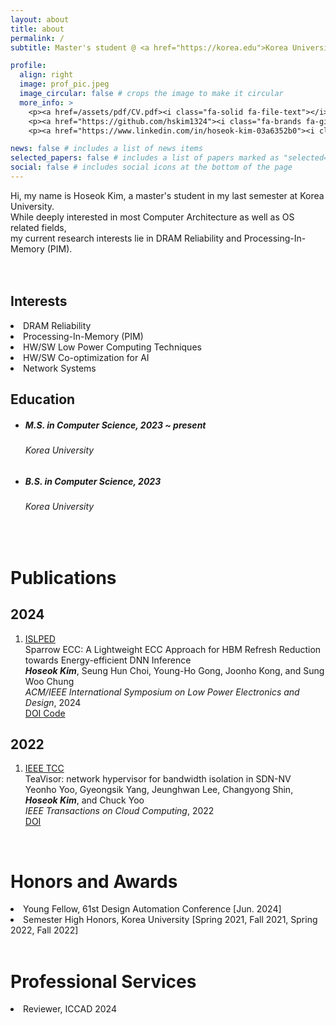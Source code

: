 ```yaml
---
layout: about
title: about
permalink: /
subtitle: Master's student @ <a href="https://korea.edu">Korea University</a><br><a href="http://smrl.korea.ac.kr">SoC and Microprocessor Reseach Laboratory [SMRL]</a> (Advisor&#58; Prof. Sung Woo Chung)

profile:
  align: right
  image: prof_pic.jpeg
  image_circular: false # crops the image to make it circular
  more_info: >
    <p><a href=/assets/pdf/CV.pdf><i class="fa-solid fa-file-text"></i></p>
    <p><a href="https://github.com/hskim1324"><i class="fa-brands fa-github"></i></a></p>
    <p><a href="https://www.linkedin.com/in/hoseok-kim-03a6352b0"><i class="fab fa-linkedin-in"></i></a></p>

news: false # includes a list of news items
selected_papers: false # includes a list of papers marked as "selected={true}"
social: false # includes social icons at the bottom of the page
---
```


Hi, my name is <span class="font-weight-bold">Hoseok Kim</span>, a master's student in my last semester at Korea University.<br>
While deeply interested in most <span class="font-weight-bold">Computer Architecture</span> as well as OS related fields,<br>
my current research interests lie in <span class="font-weight-bold">DRAM Reliability</span> and <span class="font-weight-bold">Processing-In-Memory (PIM)</span>.<br><br><br>

<div class="row">
    <div class="col-md-5">
        <h2><span class="font-weight-bold">Interests</span></h2>
        <li>DRAM Reliability</li>
        <li>Processing-In-Memory (PIM)</li>
        <li>HW/SW Low Power Computing Techniques</li>
        <li>HW/SW Co-optimization for AI</li>
        <li>Network Systems</li>
    </div>
    <div class="col-md-7">
        <h2><span class="font-weight-bold">Education</span></h2>
        <ul class="ul-edu fa-ul mb-0">
          <li>
            <h5><b>
            <i class="fa-li fas fa-graduation-cap"></i>
            M.S. in Computer Science, 2023 ~ present<br>
            </b></h5>
            <h6>Korea University</h6>
          </li>
          <li>
            <h5><b>
            <i class="fa-li fas fa-graduation-cap"></i>
            B.S. in Computer Science, 2023<br>
            </b></h5>
            <h6>Korea University</h6>
          </li>
        </ul>
    </div>
</div>
<br>

<h1><span class="font-weight-bold">Publications</span></h1>
  <div class="publications">
    <h2 class="bibliography">2024</h2>
      <ol class="bibliography">
        <li> 
          <div class="row">
            <div class="col col-sm-2 abbr">
              <abbr class="badge rounded w-100"><a href="https://www.islped.org/2024/" rel="external nofollow noopener" target="_blank">ISLPED</a></abbr>
            </div>
            <div class="col-sm-8">
              <div class="title">
                Sparrow ECC: A Lightweight ECC Approach for HBM Refresh Reduction towards Energy-efficient DNN Inference
              </div>
              <div class="author">
                <em><b>Hoseok Kim</b></em>, Seung Hun Choi, Young-Ho Gong, Joonho Kong, and Sung Woo Chung
              </div>
              <div class="periodical">
                <em>ACM/IEEE International Symposium on Low Power Electronics and Design</em>, 2024
              </div>
              <div class="periodical">
              </div>
              <div class="links"> 
                <a href="" class="btn btn-sm z-depth-0" role="button">
                  DOI
                </a>
                <a href="https://github.com/hskim1324/Sparrow_ECC" class="btn btn-sm z-depth-0" role="button" rel="external nofollow noopener" target="_blank">
                  Code
                </a> 
              </div>
            </div>
          </div>
        </li>
      </ol>
    <h2 class="bibliography">2022</h2>
      <ol class="bibliography">
        <li> 
          <div class="row">
            <div class="col col-sm-2 abbr">
              <abbr class="badge rounded w-100"><a href="https://ieeexplore.ieee.org/xpl/RecentIssue.jsp?punumber=6245519" rel="external nofollow noopener" target="_blank">IEEE TCC</a></abbr>
            </div>
            <div class="col-sm-8">
              <div class="title">
                TeaVisor: network hypervisor for bandwidth isolation in SDN-NV
              </div>
              <div class="author">
                Yeonho Yoo, Gyeongsik Yang, Jeunghwan Lee, Changyong Shin, <em><b>Hoseok Kim</b></em>, and Chuck Yoo
              </div>
              <div class="periodical">
                <em>IEEE Transactions on Cloud Computing</em>, 2022
              </div>
              <div class="periodical">
              </div>
              <div class="links"> 
                <a href="https://doi.org/10.1109/TCC.2022.3225915" class="btn btn-sm z-depth-0" role="button">
                  DOI
                </a>
              </div>
            </div>
          </div>
        </li>
      </ol>
  </div>

<br>

<h1><span class="font-weight-bold">Honors and Awards</span></h1>
  <li><span class="font-weight-bold">Young Fellow</span>, 61st Design Automation Conference [Jun. 2024]</li>
  <li><span class="font-weight-bold">Semester High Honors</span>, Korea University [Spring 2021, Fall 2021, Spring 2022, Fall 2022]</li>

<br>

<h1><span class="font-weight-bold">Professional Services</span></h1>
  <li>Reviewer, ICCAD 2024</li>

<br>

<!--
<h1><span class="font-weight-bold">Skills</span></h1>
-->